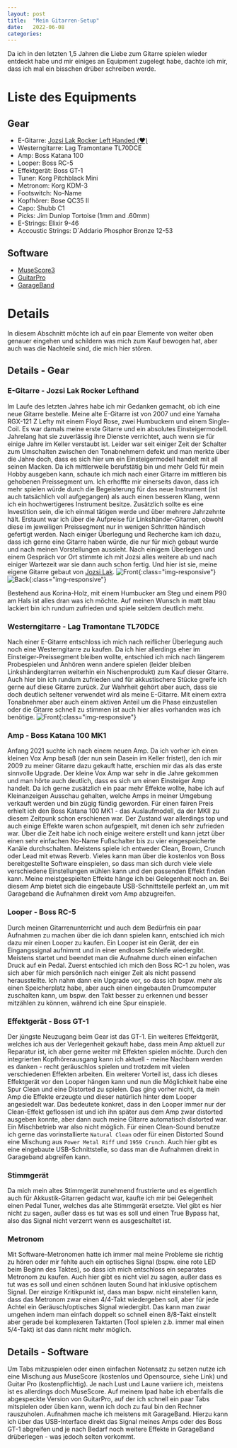 ```yaml
---
layout: post
title:  "Mein Gitarren-Setup"
date:   2022-06-08
categories: 
---
```

Da ich in den letzten 1,5 Jahren die Liebe zum Gitarre spielen wieder entdeckt habe und mir einiges an Equipment zugelegt habe, dachte ich mir, dass ich mal ein bisschen drüber schreiben werde. 

# Liste des Equipments
## Gear
- E-Gitarre: [Jozsi Lak Rocker Left Handed (❤️)](https://jozsi-lak.de/)
- Westerngitarre: Lag Tramontane TL70DCE
- Amp: Boss Katana 100
- Looper: Boss RC-5
- Effektgerät: Boss GT-1
- Tuner: Korg Pitchblack Mini
- Metronom: Korg KDM-3
- Footswitch: No-Name
- Kopfhörer: Bose QC35 II 
- Capo: Shubb C1
- Picks: Jim Dunlop Tortoise (1mm and .60mm)
- E-Strings: Elixir 9-46
- Accoustic Strings: D`Addario Phosphor Bronze 12-53

## Software
- [MuseScore3](https://github.com/musescore/MuseScore)
- [GuitarPro](https://www.guitar-pro.com/)
- [GarageBand](https://www.apple.com/de/mac/garageband/)

# Details
In diesem Abschnitt möchte ich auf ein paar Elemente von weiter oben genauer eingehen und schildern was mich zum Kauf bewogen hat, aber auch was die Nachteile sind, die mich hier stören.

## Details - Gear
### E-Gitarre - Jozsi Lak Rocker Lefthand
Im Laufe des letzten Jahres habe ich mir Gedanken gemacht, ob ich eine neue Gitarre bestelle. Meine alte E-Gitarre ist von 2007 und eine Yamaha RGX-121 Z Lefty mit einem Floyd Rose, zwei Humbuckern und einem Single-Coil. Es war damals meine erste Gitarre und ein absolutes Einsteigermodell. Jahrelang hat sie zuverlässig ihre Dienste verrichtet, auch wenn sie für einige Jahre im Keller verstaubt ist. Leider war seit einiger Zeit der Schalter zum Umschalten zwischen den Tonabnehmern defekt und man merkte über die Jahre doch, dass es sich hier um ein Einsteigermodell handelt mit all seinen Macken.
Da ich mittlerweile berufstätig bin und mehr Geld für mein Hobby ausgeben kann, schaute ich mich nach einer Gitarre im mittleren bis gehobenen Preissegment um. Ich erhoffte mir einerseits davon, dass ich mehr spielen würde durch die Begeisterung für das neue Instrument (ist auch tatsächlich voll aufgegangen) als auch einen besseren Klang, wenn ich ein hochwertigeres Instrument besitze. Zusätzlich sollte es eine Investition sein, die ich einmal tätigen werde und über mehrere Jahrzehnte hält.
Erstaunt war ich über die Aufpreise für Linkshänder-Gitarren, obwohl diese im jeweiligen Preissegment nur in wenigen Schritten händisch gefertigt werden. 
Nach einiger Überlegung und Recherche kam ich dazu, dass ich gerne eine Gitarre haben würde, die nur für mich gebaut wurde und nach meinen Vorstellungen aussieht.
Nach einigem Überlegen und einem Gespräch vor Ort stimmte ich mit Jozsi alles weitere ab und nach einiger Wartezeit war sie dann auch schon fertig. Und hier ist sie, meine eigene Gitarre gebaut von [Jozsi Lak](https://jozsi-lak.de/).
![Front](/_posts/2022/media/rocker_front.jpeg){:class="img-responsive"}
![Back](/_posts/2022/media/rocker_back.jpeg){:class="img-responsive"}

Bestehend aus Korina-Holz, mit einem Humbucker am Steg und einem P90 am Hals ist alles dran was ich möchte. Auf meinen Wunsch in matt blau lackiert bin ich rundum zufrieden und spiele seitdem deutlich mehr.

### Westerngitarre - Lag Tramontane TL70DCE
Nach einer E-Gitarre entschloss ich mich nach reiflicher Überlegung auch noch eine Westerngitarre zu kaufen. Da ich hier allerdings eher im Einsteiger-Preissegment bleiben wollte, entschied ich mich nach längerem Probespielen und Anhören wenn andere spielen (leider bleiben Linkshändergitarren weiterhin ein Nischenprodukt) zum Kauf dieser Gitarre. Auch hier bin ich rundum zufrieden und für akkustischere Stücke greife ich gerne auf diese Gitarre zurück. Zur Wahrheit gehört aber auch, dass sie doch deutlich seltener verwendet wird als meine E-Gitarre. Mit einem extra Tonabnehmer aber auch einem aktiven Anteil um die Phase einzustellen oder die Gitarre schnell zu stimmen ist auch hier alles vorhanden was ich benötige.
![Front](/_posts/2022/media/lag_front.jpeg){:class="img-responsive"}

### Amp - Boss Katana 100 MK1
Anfang 2021 suchte ich nach einem neuen Amp. Da ich vorher ich einen kleinen Vox Amp besaß (der nun sein Dasein im Keller fristet), den ich mir 2009 zu meiner Gitarre dazu gekauft hatte, erschien mir das als das erste sinnvolle Upgrade. Der kleine Vox Amp war sehr in die Jahre gekommen und man hörte auch deutlich, dass es sich um einen Einsteiger Amp handelt. Da ich gerne zusätzlich ein paar mehr Effekte wollte, habe ich auf Kleinanzeigen Ausschau gehalten, welche Amps in meiner Umgebung verkauft werden und bin zügig fündig geworden. 
Für einen fairen Preis erhielt ich den Boss Katana 100 MK1 - das Auslaufmodell, da der MKII zu diesem Zeitpunk schon erschienen war. Der Zustand war allerdings top und auch einige Effekte waren schon aufgespielt, mit denen ich sehr zufrieden war. Über die Zeit habe ich noch einige weitere erstellt und kann jetzt über einen sehr einfachen No-Name Fußschalter bis zu vier eingespeicherte Kanäle durchschalten. Meistens spiele ich entweder Clean, Brown, Crunch oder Lead mit etwas Reverb. Vieles kann man über die kostenlos von Boss bereitgestellte Software einspielen, so dass man sich durch viele viele verschiedene Einstellungen wühlen kann und den passenden Effekt finden kann. Meine meistgespielten Effekte hänge ich bei Gelegenheit noch an. Bei diesem Amp bietet sich die eingebaute USB-Schnittstelle perfekt an, um mit Garageband die Aufnahmen direkt vom Amp abzugreifen.

### Looper - Boss RC-5
Durch meinen Gitarrenunterricht und auch dem Bedürfnis ein paar Aufnahmen zu machen über die ich dann spielen kann, entschied ich mich dazu mir einen Looper zu kaufen. Ein Looper ist ein Gerät, der ein Eingangssignal aufnimmt und in einer endlosen Schleife wiedergibt. Meistens startet und beendet man die Aufnahme durch einen einfachen Druck auf ein Pedal. Zuerst entschied ich mich den Boss RC-1 zu holen, was sich aber für mich persönlich nach einiger Zeit als nicht passend herausstellte. Ich nahm dann ein Upgrade vor, so dass ich bspw. mehr als einen Speicherplatz habe, aber auch einen eingebauten Drumcomputer zuschalten kann, um bspw. den Takt besser zu erkennen und besser mitzählen zu können, während ich eine Spur einspiele.

### Effektgerät - Boss GT-1
Der jüngste Neuzugang beim Gear ist das GT-1. Ein weiteres Effektgerät, welches ich aus der Verlegenheit gekauft habe, dass mein Amp aktuell zur Reparatur ist, ich aber gerne weiter mit Effekten spielen möchte. Durch den integrierten Kopfhörerausgang kann ich aktuell - meine Nachbarn werden es danken - recht geräuschlos spielen und trotzdem mit vielen verschiedenen Effekten arbeiten. Ein weiterer Vorteil ist, dass ich dieses Effektgerät vor den Looper hängen kann und nun die Möglichkeit habe eine Spur Clean und eine Distorted zu spielen. Das ging vorher nicht, da mein Amp die Effekte erzeugte und dieser natürlich hinter dem Looper angesiedelt war. Das bedeutete konkret, dass in den Looper immer nur der Clean-Effekt geflossen ist und ich ihn später aus dem Amp zwar distorted ausgeben konnte, aber dann auch meine Gitarre automatisch distorted war. Ein Mischbetrieb war also nicht möglich. Für einen Clean-Sound benutze ich gerne das vorinstallierte `Natural Clean` oder für einen Distorted Sound eine Mischung aus `Power Metal Riff` und `1959 Crunch`. Auch hier gibt es eine eingebaute USB-Schnittstelle, so dass man die Aufnahmen direkt in Garageband abgreifen kann.

### Stimmgerät
Da mich mein altes Stimmgerät zunehmend frustrierte und es eigentlich auch für Akkustik-Gitarren gedacht war, kaufte ich mir bei Gelegenheit einen Pedal Tuner, welches das alte Stimmgerät ersetzte. Viel gibt es hier nicht zu sagen, außer dass es tut was es soll und einen True Bypass hat, also das Signal nicht verzerrt wenn es ausgeschaltet ist.

### Metronom
Mit Software-Metronomen hatte ich immer mal meine Probleme sie richtig zu hören oder mir fehlte auch ein optisches Signal (bspw. eine rote LED beim Beginn des Taktes), so dass ich mich entschloss ein separates Metronom zu kaufen. Auch hier gibt es nicht viel zu sagen, außer dass es tut was es soll und einen schönen lauten Sound hat inklusive optischem Signal. Der einzige Kritikpunkt ist, dass man bspw. nicht einstellen kann, dass das Metronom zwar einen 4/4-Takt wiedergeben soll, aber für jede Achtel ein Geräusch/optisches Signal wiedergibt. Das kann man zwar umgehen indem man einfach doppelt so schnell einen 8/8-Takt einstellt aber gerade bei komplexeren Taktarten (Tool spielen z.b. immer mal einen 5/4-Takt) ist das dann nicht mehr möglich.

## Details - Software
Um Tabs mitzuspielen oder einen einfachen Notensatz zu setzen nutze ich eine Mischung aus MuseScore (kostenlos und Opensource, siehe Link) und Guitar Pro (kostenpflichtig). Je nach Lust und Laune variiere ich, meistens ist es allerdings doch MuseScore. Auf meinem Ipad habe ich ebenfalls die abgespeckte Version von GuitarPro, auf der ich schnell ein paar Tabs mitspielen oder üben kann, wenn ich doch zu faul bin den Rechner rauszuholen.
Aufnahmen mache ich meistens mit GarageBand. Hierzu kann ich über das USB-Interface direkt das Signal meines Amps oder des Boss GT-1 abgreifen und je nach Bedarf noch weitere Effekte in GarageBand drüberlegen - was jedoch selten vorkommt.
